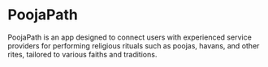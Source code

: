 # PoojaPath
PoojaPath is an app designed to connect users with experienced service providers for performing religious rituals such as poojas, havans, and other rites, tailored to various faiths and traditions.
